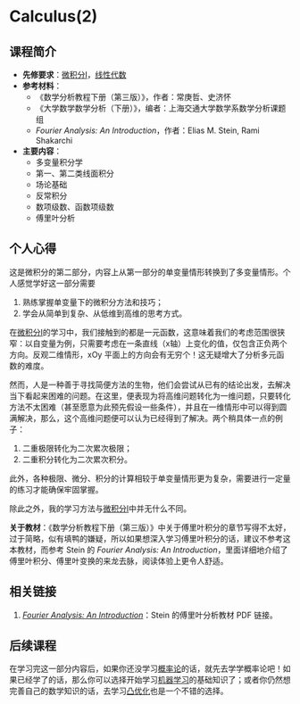 # Calculus(2)

## 课程简介

- **先修要求**：[微积分Ⅰ](../da-yi-shang/calculus-1.md)，[线性代数](../da-yi-shang/linear-algebra.md)
- **参考材料**：
    - 《数学分析教程下册（第三版）》，作者：常庚哲、史济怀
    - 《大学数学数学分析（下册）》，编者：上海交通大学数学系数学分析课题组
    - *Fourier Analysis: An Introduction*，作者：Elias M. Stein, Rami Shakarchi
- **主要内容**：
    - 多变量积分学
    - 第一、第二类线面积分
    - 场论基础
    - 反常积分
    - 数项级数、函数项级数
    - 傅里叶分析

## 个人心得

这是微积分的第二部分，内容上从第一部分的单变量情形转换到了多变量情形。个人感觉学好这一部分需要

1. 熟练掌握单变量下的微积分方法和技巧；
2. 学会从简单到复杂、从低维到高维的思考方式。

在[微积分Ⅰ](../da-yi-shang/calculus-1.md)的学习中，我们接触到的都是一元函数，这意味着我们的考虑范围很狭窄：以自变量为例，只需要考虑在一条直线（x轴）上变化的值，仅包含正负两个方向。反观二维情形，xOy 平面上的方向会有无穷个！这无疑增大了分析多元函数的难度。

然而，人是一种善于寻找简便方法的生物，他们会尝试从已有的结论出发，去解决当下看起来困难的问题。在这里，便表现为将高维问题转化为一维问题，只要转化方法不太困难（甚至愿意为此预先假设一些条件），并且在一维情形中可以得到圆满解决，那么，这个高维问题便可以认为已经得到了解决。两个稍具体一点的例子：

1. 二重极限转化为二次累次极限；
2. 二重积分转化为二次累次积分。

此外，各种极限、微分、积分的计算相较于单变量情形更为复杂，需要进行一定量的练习才能确保牢固掌握。

除此之外，我的学习方法与[微积分Ⅰ](../da-yi-shang/calculus-1.md)中并无什么不同。

**关于教材**：《数学分析教程下册（第三版）》中关于傅里叶积分的章节写得不太好，过于简略，似有填鸭的嫌疑，所以如果想深入学习傅里叶积分的话，建议不参考这本教材，而参考 Stein 的 *Fourier Analysis: An Introduction*，里面详细地介绍了傅里叶积分、傅里叶变换的来龙去脉，阅读体验上更令人舒适。

## 相关链接

1. [*Fourier Analysis: An Introduction*](http://kryakin.site/am2/Stein-Shakarchi-1-Fourier_Analysis.pdf)：Stein 的傅里叶分析教材 PDF 链接。

## 后续课程

在学习完这一部分内容后，如果你还没学习[概率论](./probability.md)的话，就先去学学概率论吧！如果已经学了的话，那么你可以选择开始学习[机器学习](./machine-learning.md)的基础知识了；或者你仍然想完善自己的数学知识的话，去学习[凸优化](../da-yi-shu-jia/convex-optimazation.md)也是一个不错的选择。